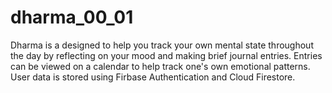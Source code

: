 # dharma_00_01

Dharma is a designed to help you track your own mental state throughout the day by reflecting on your mood and making brief journal entries. Entries can be viewed on a calendar to help track one's own emotional patterns. User data is stored using Firbase Authentication and Cloud Firestore.

